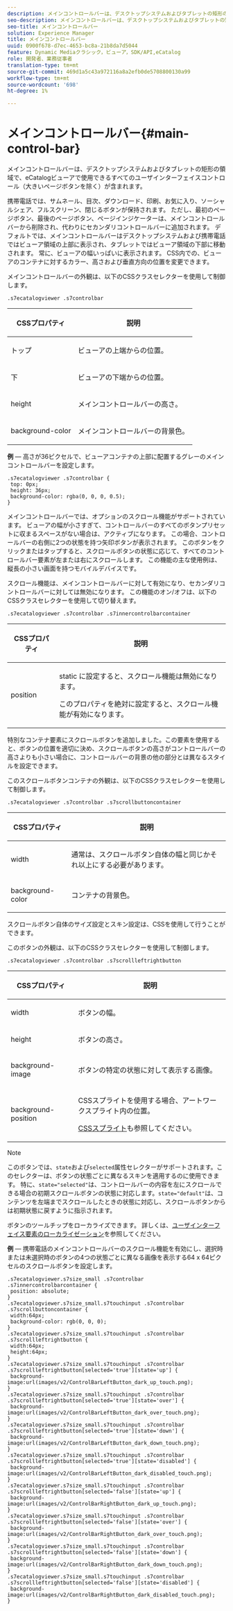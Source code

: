```yaml
---
description: メインコントロールバーは、デスクトップシステムおよびタブレットの矩形の領域で、eCatalogビューアで使用できるすべてのユーザインターフェイスコントロール（大きいページボタンを除く）が含まれます。
seo-description: メインコントロールバーは、デスクトップシステムおよびタブレットの矩形の領域で、eCatalogビューアで使用できるすべてのユーザインターフェイスコントロール（大きいページボタンを除く）が含まれます。
seo-title: メインコントロールバー
solution: Experience Manager
title: メインコントロールバー
uuid: 0900f678-d7ec-4653-bc8a-21b8da7d5044
feature: Dynamic Mediaクラシック，ビューア，SDK/API,eCatalog
role: 開発者、業務従事者
translation-type: tm+mt
source-git-commit: 469d1a5c43a972116a8a2efb0de5708800130a99
workflow-type: tm+mt
source-wordcount: '698'
ht-degree: 1%

---
```



# メインコントロールバー{#main-control-bar}

メインコントロールバーは、デスクトップシステムおよびタブレットの矩形の領域で、eCatalogビューアで使用できるすべてのユーザインターフェイスコントロール（大きいページボタンを除く）が含まれます。

携帯電話では、サムネール、目次、ダウンロード、印刷、お気に入り、ソーシャルシェア、フルスクリーン、閉じるボタンが保持されます。 ただし、最初のページボタン、最後のページボタン、ページインジケーターは、メインコントロールバーから削除され、代わりにセカンダリコントロールバーに追加されます。 デフォルトでは、メインコントロールバーはデスクトップシステムおよび携帯電話ではビューア領域の上部に表示され、タブレットではビューア領域の下部に移動されます。 常に、ビューアの幅いっぱいに表示されます。 CSS内での、ビューアのコンテナに対するカラー、高さおよび垂直方向の位置を変更できます。

メインコントロールバーの外観は、以下のCSSクラスセレクターを使用して制御します。

`.s7ecatalogviewer .s7controlbar`

<table id="table_2C8D322F57114A72B43053CB4539C65C"> 
 <thead> 
  <tr> 
   <th colname="col1" class="entry"> <p> CSSプロパティ </p> </th> 
   <th colname="col2" class="entry"> <p>説明 </p> </th> 
  </tr> 
 </thead>
 <tbody> 
  <tr> 
   <td colname="col1"> <p> <span class="codeph"> トップ </span> </p> </td> 
   <td colname="col2"> <p>ビューアの上端からの位置。 </p> </td> 
  </tr> 
  <tr> 
   <td colname="col1"> <p> <span class="codeph"> 下 </span> </p> </td> 
   <td colname="col2"> <p>ビューアの下端からの位置。 </p> </td> 
  </tr> 
  <tr> 
   <td colname="col1"> <p> <span class="codeph"> height </span> </p> </td> 
   <td colname="col2"> <p>メインコントロールバーの高さ。 </p> </td> 
  </tr> 
  <tr> 
   <td colname="col1"> <p> <span class="codeph"> background-color  </span> </p> </td> 
   <td colname="col2"> <p>メインコントロールバーの背景色。 </p> </td> 
  </tr> 
 </tbody> 
</table>

**例**  — 高さが36ピクセルで、ビューアコンテナの上部に配置するグレーのメインコントロールバーを設定します。

```
.s7ecatalogviewer .s7controlbar { 
 top: 0px; 
 height: 36px; 
 background-color: rgba(0, 0, 0, 0.5); 
}
```

メインコントロールバーでは、オプションのスクロール機能がサポートされています。 ビューアの幅が小さすぎて、コントロールバーのすべてのボタンプリセットに収まるスペースがない場合は、アクティブになります。 この場合、コントロールバーの右側に2つの状態を持つ矢印ボタンが表示されます。 このボタンをクリックまたはタップすると、スクロールボタンの状態に応じて、すべてのコントロールバー要素が左または右にスクロールします。 この機能の主な使用例は、縦長の小さい画面を持つモバイルデバイスです。

スクロール機能は、メインコントロールバーに対して有効になり、セカンダリコントロールバーに対しては無効になります。 この機能のオン/オフは、以下のCSSクラスセレクターを使用して切り替えます。

`.s7ecatalogviewer .s7controlbar .s7innercontrolbarcontainer`

<table id="table_C8225F38309B4099AF58AA1A815A8D55"> 
 <thead> 
  <tr> 
   <th colname="col1" class="entry"> <p> CSSプロパティ </p> </th> 
   <th colname="col2" class="entry"> <p>説明 </p> </th> 
  </tr> 
 </thead>
 <tbody> 
  <tr> 
   <td colname="col1"> <p> <span class="codeph"> position </span> </p> </td> 
   <td colname="col2"> <p><span class="codeph"> static </span>に設定すると、スクロール機能は無効になります。 </p> <p>このプロパティを<span class="codeph">絶対</span>に設定すると、スクロール機能が有効になります。 </p> </td> 
  </tr> 
 </tbody> 
</table>

特別なコンテナ要素にスクロールボタンを追加しました。この要素を使用すると、ボタンの位置を適切に決め、スクロールボタンの高さがコントロールバーの高さよりも小さい場合に、コントロールバーの背景の他の部分とは異なるスタイルを設定できます。

このスクロールボタンコンテナの外観は、以下のCSSクラスセレクターを使用して制御します。

`.s7ecatalogviewer .s7controlbar .s7scrollbuttoncontainer`

<table id="table_2CDDA8A18345497EAC4749A0D64C1658"> 
 <thead> 
  <tr> 
   <th colname="col1" class="entry"> <p> CSSプロパティ </p> </th> 
   <th colname="col2" class="entry"> <p>説明 </p> </th> 
  </tr> 
 </thead>
 <tbody> 
  <tr> 
   <td colname="col1"> <p> <span class="codeph"> width </span> </p> </td> 
   <td colname="col2"> <p>通常は、スクロールボタン自体の幅と同じかそれ以上にする必要があります。 </p> </td> 
  </tr> 
  <tr> 
   <td colname="col1"> <p> <span class="codeph"> background-color  </span> </p> </td> 
   <td colname="col2"> <p>コンテナの背景色。 </p> </td> 
  </tr> 
 </tbody> 
</table>

スクロールボタン自体のサイズ設定とスキン設定は、CSSを使用して行うことができます。

このボタンの外観は、以下のCSSクラスセレクターを使用して制御します。

`.s7ecatalogviewer .s7controlbar .s7scrollleftrightbutton`

<table id="table_F61CB3F696AC4018B164082FFA7777F4"> 
 <thead> 
  <tr> 
   <th colname="col1" class="entry"> <p> CSSプロパティ </p> </th> 
   <th colname="col2" class="entry"> <p>説明 </p> </th> 
  </tr> 
 </thead>
 <tbody> 
  <tr> 
   <td colname="col1"> <p> <span class="codeph"> width  </span> </p> </td> 
   <td colname="col2"> <p>ボタンの幅。 </p> </td> 
  </tr> 
  <tr> 
   <td colname="col1"> <p> <span class="codeph"> height  </span> </p> </td> 
   <td colname="col2"> <p>ボタンの高さ。 </p> </td> 
  </tr> 
  <tr> 
   <td colname="col1"> <p> <span class="codeph"> background-image  </span> </p> </td> 
   <td colname="col2"> <p>ボタンの特定の状態に対して表示する画像。 </p> </td> 
  </tr> 
  <tr> 
   <td colname="col1"> <p> <span class="codeph"> background-position  </span> </p> </td> 
   <td colname="col2"> <p>CSSスプライトを使用する場合、アートワークスプライト内の位置。 </p> <p><a href="../../../c-html5-s7-aem-asset-viewers/c-html5-20-ecatalog-viewer-about/c-html5-20-ecatalog-viewer-customizingviewer/c-html5-20-ecatalog-viewer-customizingviewer.md#section-9d570f95eb2443aca74c1b02f6e89aff" format="dita" scope="local"> CSSスプライト</a>も参照してください。 </p> </td> 
  </tr> 
 </tbody> 
</table>

>[!NOTE]
>
>このボタンでは、`state`および`selected`属性セレクターがサポートされます。このセレクターは、ボタンの状態ごとに異なるスキンを適用するのに使用できます。 特に、`state="selected"`は、コントロールバーの内容を左にスクロールできる場合の初期スクロールボタンの状態に対応します。`state="default"`は、コンテンツを左端までスクロールしたときの状態に対応し、スクロールボタンからは初期状態に戻すように指示されます。

ボタンのツールチップをローカライズできます。 詳しくは、[ユーザインターフェイス要素のローカライゼーション](../../../c-html5-s7-aem-asset-viewers/c-html5-20-ecatalog-viewer-about/c-html5-20-ecatalog-viewer-localization.md#concept-cbfc39344c494eb7b9f6a272cff0cc74)を参照してください。

**例**  — 携帯電話のメインコントロールバーのスクロール機能を有効にし、選択時または未選択時のボタンの4つの状態ごとに異なる画像を表示する64 x 64ピクセルのスクロールボタンを設定します。

```
.s7ecatalogviewer.s7size_small .s7controlbar .s7innercontrolbarcontainer { 
 position: absolute; 
} 
.s7ecatalogviewer.s7size_small.s7touchinput .s7controlbar .s7scrollbuttoncontainer { 
 width:64px; 
 background-color: rgb(0, 0, 0); 
} 
.s7ecatalogviewer.s7size_small.s7touchinput .s7controlbar .s7scrollleftrightbutton { 
 width:64px; 
 height:64px; 
} 
.s7ecatalogviewer.s7size_small.s7touchinput .s7controlbar .s7scrollleftrightbutton[selected='true'][state='up'] { 
 background-image:url(images/v2/ControlBarLeftButton_dark_up_touch.png); 
} 
.s7ecatalogviewer.s7size_small.s7touchinput .s7controlbar .s7scrollleftrightbutton[selected='true'][state='over'] { 
 background-image:url(images/v2/ControlBarLeftButton_dark_over_touch.png); 
} 
.s7ecatalogviewer.s7size_small.s7touchinput .s7controlbar .s7scrollleftrightbutton[selected='true'][state='down'] { 
 background-image:url(images/v2/ControlBarLeftButton_dark_down_touch.png); 
} 
.s7ecatalogviewer.s7size_small.s7touchinput .s7controlbar .s7scrollleftrightbutton[selected='true'][state='disabled'] { 
 background-image:url(images/v2/ControlBarLeftButton_dark_disabled_touch.png); 
} 
.s7ecatalogviewer.s7size_small.s7touchinput .s7controlbar .s7scrollleftrightbutton[selected='false'][state='up'] { 
 background-image:url(images/v2/ControlBarRightButton_dark_up_touch.png); 
} 
.s7ecatalogviewer.s7size_small.s7touchinput .s7controlbar .s7scrollleftrightbutton[selected='false'][state='over'] { 
 background-image:url(images/v2/ControlBarRightButton_dark_over_touch.png); 
} 
.s7ecatalogviewer.s7size_small.s7touchinput .s7controlbar .s7scrollleftrightbutton[selected='false'][state='down'] { 
 background-image:url(images/v2/ControlBarRightButton_dark_down_touch.png); 
} 
.s7ecatalogviewer.s7size_small.s7touchinput .s7controlbar .s7scrollleftrightbutton[selected='false'][state='disabled'] { 
 background-image:url(images/v2/ControlBarRightButton_dark_disabled_touch.png); 
}
```

